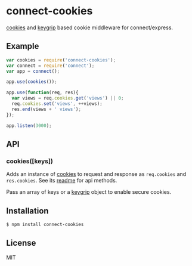 
# connect-cookies

  [cookies](https://github.com/jed/cookies) and [keygrip](https://github.com/jed/keygrip) based cookie middleware for connect/express.

## Example

```js
var cookies = require('connect-cookies');
var connect = require('connect');
var app = connect();

app.use(cookies());

app.use(function(req, res){
  var views = req.cookies.get('views') || 0;
  req.cookies.set('views', ++views);
  res.end(views + ' views');
});

app.listen(3000);
```

## API

### cookies([keys])

Adds an instance of [cookies](https://github.com/jed/cookies) to request and response as `req.cookies` and `res.cookies`. See its [readme](https://github.com/jed/cookies) for api methods.

Pass an array of keys or a [keygrip](https://github.com/jed/keygrip) object to enable secure cookies.

## Installation

```bash
$ npm install connect-cookies
```

## License

  MIT